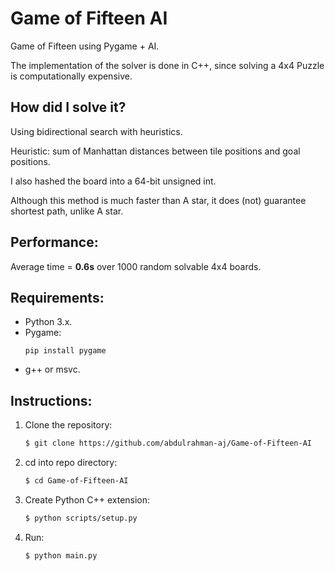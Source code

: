 # Game of Fifteen AI
Game of Fifteen using Pygame + AI.

The implementation of the solver is done in C++, since solving a 4x4 Puzzle is computationally expensive.

## How did I solve it?
Using bidirectional search with heuristics.

Heuristic: sum of Manhattan distances between tile positions and goal positions.

I also hashed the board into a 64-bit unsigned int.

Although this method is much faster than A star, it does (not) guarantee shortest path, unlike A star.

## Performance:
Average time = <b>0.6s</b> over 1000 random solvable 4x4 boards.

## Requirements:
- Python 3.x.
- Pygame: 
    ```
    pip install pygame
    ```
- g++ or msvc.

## Instructions:
1. Clone the repository:
    ```bash
    $ git clone https://github.com/abdulrahman-aj/Game-of-Fifteen-AI
    ``` 
2. cd into repo directory:
    ```bash
    $ cd Game-of-Fifteen-AI
    ```
3. Create Python C++ extension: 
    ```bash
    $ python scripts/setup.py
    ```
4. Run:
    ```bash
    $ python main.py
    ```
